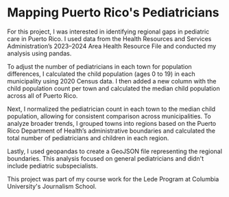 # Mapping Puerto Rico's Pediatricians
For this project, I was interested in identifying regional gaps in pediatric care in Puerto Rico. I used data from the Health Resources and Services Administration’s 2023–2024 Area Health Resource File and conducted my analysis using pandas.

To adjust the number of pediatricians in each town for population differences, I calculated the child population (ages 0 to 19) in each municipality using 2020 Census data. I then added a new column with the child population count per town and calculated the median child population across all of Puerto Rico.

Next, I normalized the pediatrician count in each town to the median child population, allowing for consistent comparison across municipalities. To analyze broader trends, I grouped towns into regions based on the Puerto Rico Department of Health’s administrative boundaries and calculated the total number of pediatricians and children in each region.

Lastly, I used geopandas to create a GeoJSON file representing the regional boundaries. This analysis focused on general pediatricians and didn't include pediatric subspecialists.

This project was part of my course work for the Lede Program at Columbia University's Journalism School. 
